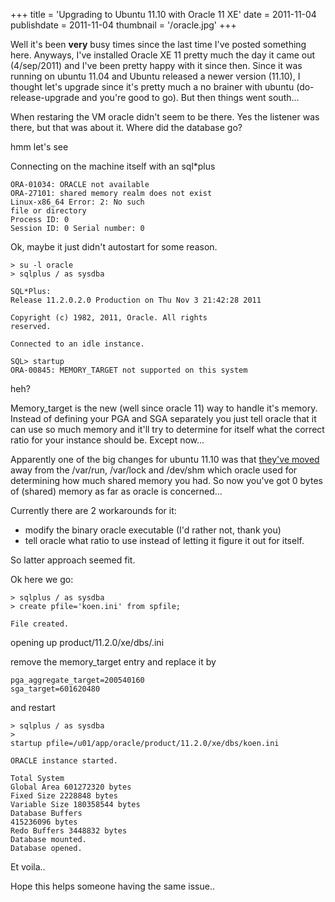 +++
title = 'Upgrading to Ubuntu 11.10 with Oracle 11 XE'
date = 2011-11-04
publishdate = 2011-11-04
thumbnail = '/oracle.jpg'
+++

Well it's been **very** busy times since the last time I've posted something here. Anyways, I've installed Oracle XE 11
pretty much the day it came out (4/sep/2011) and I've been pretty happy with it since then. Since it was running on
ubuntu 11.04 and Ubuntu released a newer version (11.10), I thought let's upgrade since it's pretty much a no brainer
with ubuntu (do-release-upgrade and you're good to go). But then things went south...

When restaring the VM oracle didn't seem to be there. Yes the listener was there, but that was about it. 
Where did the database go?

hmm let's see

Connecting on the machine itself with an sql*plus

```
ORA-01034: ORACLE not available
ORA-27101: shared memory realm does not exist
Linux-x86_64 Error: 2: No such
file or directory
Process ID: 0
Session ID: 0 Serial number: 0
```

Ok, maybe it just
didn't autostart for some reason.

```shell
> su -l oracle 
> sqlplus / as sysdba

SQL*Plus:
Release 11.2.0.2.0 Production on Thu Nov 3 21:42:28 2011

Copyright (c) 1982, 2011, Oracle. All rights
reserved.

Connected to an idle instance.

SQL> startup
ORA-00845: MEMORY_TARGET not supported on this system
```

heh?

Memory_target is the new (well since oracle 11) way to handle it's memory. 
Instead of defining your PGA and SGA separately you just tell oracle that it can use so much memory and it'll
try to determine for itself what the correct ratio for your instance should be. Except now...

Apparently one of the big changes for ubuntu 11.10 was that <a href="https://wiki.ubuntu.com/OneiricOcelot/ReleaseNotes">they've moved</a>
away from the /var/run, /var/lock and /dev/shm which oracle used for determining how much shared memory you had. So
now you've got 0 bytes of (shared) memory as far as oracle is concerned...

Currently there are 2 workarounds for it:

* modify the binary oracle executable (I'd rather not, thank you)
* tell oracle what ratio to use instead of letting it figure it out for itself.

So latter approach seemed fit.

Ok here we go:

```shell
> sqlplus / as sysdba
> create pfile='koen.ini' from spfile;

File created.
```

opening up product/11.2.0/xe/dbs/<db>.ini

remove the memory_target entry and replace it by 

```text
pga_aggregate_target=200540160
sga_target=601620480
```

and restart

```shell
> sqlplus / as sysdba
>
startup pfile=/u01/app/oracle/product/11.2.0/xe/dbs/koen.ini

ORACLE instance started.

Total System
Global Area 601272320 bytes
Fixed Size 2228848 bytes
Variable Size 180358544 bytes
Database Buffers
415236096 bytes
Redo Buffers 3448832 bytes
Database mounted.
Database opened.

```

Et voila..

Hope this helps someone having the same issue..
